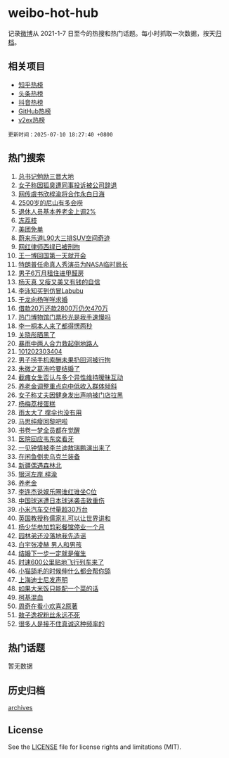 # weibo-hot-hub

记录[微博](https://www.weibo.com)从 2021-1-7 日至今的热搜和热门话题。每小时抓取一次数据，按天[归档](archives)。

## 相关项目

- [知乎热榜](https://github.com/snaildev/zhihu-hot-hub)
- [头条热榜](https://github.com/snaildev/toutiao-hot-hub)
- [抖音热榜](https://github.com/snaildev/douyin-hot-hub)
- [GitHub热榜](https://github.com/snaildev/github-hot-hub)
- [v2ex热榜](https://github.com/snaildev/v2ex-hot-hub)


`更新时间：2025-07-10 18:27:40 +0800`

## 热门搜索

1. [总书记勉励三晋大地](https://m.weibo.cn/search?containerid=100103type%3D1%26t%3D10%26q%3D%23%E6%80%BB%E4%B9%A6%E8%AE%B0%E5%8B%89%E5%8A%B1%E4%B8%89%E6%99%8B%E5%A4%A7%E5%9C%B0%23&stream_entry_id=51&isnewpage=1&extparam=seat%3D1%26pos%3D0%26dgr%3D0%26filter_type%3Drealtimehot%26stream_entry_id%3D51%26c_type%3D51%26cate%3D10103%26q%3D%2523%25E6%2580%25BB%25E4%25B9%25A6%25E8%25AE%25B0%25E5%258B%2589%25E5%258A%25B1%25E4%25B8%2589%25E6%2599%258B%25E5%25A4%25A7%25E5%259C%25B0%2523%26display_time%3D1752143258%26pre_seqid%3D17521432588620057097)
1. [女子称因狐臭遭同事投诉被公司辞退](https://m.weibo.cn/search?containerid=100103type%3D1%26t%3D10%26q%3D%23%E5%A5%B3%E5%AD%90%E7%A7%B0%E5%9B%A0%E7%8B%90%E8%87%AD%E9%81%AD%E5%90%8C%E4%BA%8B%E6%8A%95%E8%AF%89%E8%A2%AB%E5%85%AC%E5%8F%B8%E8%BE%9E%E9%80%80%23&stream_entry_id=31&isnewpage=1&extparam=seat%3D1%26pos%3D0%26dgr%3D0%26filter_type%3Drealtimehot%26c_type%3D31%26flag%3D2%26cate%3D5001%26lcate%3D5001%26stream_entry_id%3D31%26realpos%3D1%26band_rank%3D1%26q%3D%2523%25E5%25A5%25B3%25E5%25AD%2590%25E7%25A7%25B0%25E5%259B%25A0%25E7%258B%2590%25E8%2587%25AD%25E9%2581%25AD%25E5%2590%258C%25E4%25BA%258B%25E6%258A%2595%25E8%25AF%2589%25E8%25A2%25AB%25E5%2585%25AC%25E5%258F%25B8%25E8%25BE%259E%25E9%2580%2580%2523%26display_time%3D1752143258%26pre_seqid%3D17521432588620057097)
1. [网传虞书欣梓渝将合作永白日海](https://m.weibo.cn/search?containerid=100103type%3D1%26t%3D10%26q%3D%23%E7%BD%91%E4%BC%A0%E8%99%9E%E4%B9%A6%E6%AC%A3%E6%A2%93%E6%B8%9D%E5%B0%86%E5%90%88%E4%BD%9C%E6%B0%B8%E7%99%BD%E6%97%A5%E6%B5%B7%23&stream_entry_id=31&isnewpage=1&extparam=seat%3D1%26pos%3D1%26dgr%3D0%26filter_type%3Drealtimehot%26c_type%3D31%26flag%3D1%26cate%3D5001%26lcate%3D5001%26stream_entry_id%3D31%26realpos%3D2%26band_rank%3D2%26q%3D%2523%25E7%25BD%2591%25E4%25BC%25A0%25E8%2599%259E%25E4%25B9%25A6%25E6%25AC%25A3%25E6%25A2%2593%25E6%25B8%259D%25E5%25B0%2586%25E5%2590%2588%25E4%25BD%259C%25E6%25B0%25B8%25E7%2599%25BD%25E6%2597%25A5%25E6%25B5%25B7%2523%26display_time%3D1752143258%26pre_seqid%3D17521432588620057097)
1. [2500岁的尼山有多会唠](https://m.weibo.cn/search?containerid=100103type%3D1%26t%3D10%26q%3D%232500%E5%B2%81%E7%9A%84%E5%B0%BC%E5%B1%B1%E6%9C%89%E5%A4%9A%E4%BC%9A%E5%94%A0%23&stream_entry_id=31&isnewpage=1&extparam=seat%3D1%26pos%3D2%26dgr%3D0%26filter_type%3Drealtimehot%26c_type%3D31%26flag%3D1%26cate%3D5001%26lcate%3D5001%26stream_entry_id%3D31%26realpos%3D3%26band_rank%3D3%26q%3D%25232500%25E5%25B2%2581%25E7%259A%2584%25E5%25B0%25BC%25E5%25B1%25B1%25E6%259C%2589%25E5%25A4%259A%25E4%25BC%259A%25E5%2594%25A0%2523%26display_time%3D1752143258%26pre_seqid%3D17521432588620057097)
1. [退休人员基本养老金上调2%](https://m.weibo.cn/search?containerid=100103type%3D1%26t%3D10%26q%3D%23%E9%80%80%E4%BC%91%E4%BA%BA%E5%91%98%E5%9F%BA%E6%9C%AC%E5%85%BB%E8%80%81%E9%87%91%E4%B8%8A%E8%B0%832%25%23&stream_entry_id=31&isnewpage=1&extparam=seat%3D1%26pos%3D3%26dgr%3D0%26filter_type%3Drealtimehot%26c_type%3D31%26flag%3D0%26cate%3D5001%26lcate%3D5001%26stream_entry_id%3D31%26realpos%3D4%26band_rank%3D4%26q%3D%2523%25E9%2580%2580%25E4%25BC%2591%25E4%25BA%25BA%25E5%2591%2598%25E5%259F%25BA%25E6%259C%25AC%25E5%2585%25BB%25E8%2580%2581%25E9%2587%2591%25E4%25B8%258A%25E8%25B0%25832%2525%2523%26display_time%3D1752143258%26pre_seqid%3D17521432588620057097)
1. [冻荔枝](https://m.weibo.cn/search?containerid=100103type%3D1%26t%3D10%26q%3D%E5%86%BB%E8%8D%94%E6%9E%9D&stream_entry_id=31&isnewpage=1&extparam=seat%3D1%26pos%3D4%26dgr%3D0%26filter_type%3Drealtimehot%26c_type%3D31%26flag%3D2%26cate%3D5001%26lcate%3D5001%26stream_entry_id%3D31%26realpos%3D5%26band_rank%3D5%26q%3D%25E5%2586%25BB%25E8%258D%2594%25E6%259E%259D%26display_time%3D1752143258%26pre_seqid%3D17521432588620057097)
1. [美团免单](https://m.weibo.cn/search?containerid=100103type%3D1%26t%3D10%26q%3D%E7%BE%8E%E5%9B%A2%E5%85%8D%E5%8D%95&stream_entry_id=31&isnewpage=1&extparam=seat%3D1%26pos%3D5%26dgr%3D0%26filter_type%3Drealtimehot%26c_type%3D31%26flag%3D2%26cate%3D5001%26lcate%3D5001%26stream_entry_id%3D31%26realpos%3D6%26band_rank%3D6%26q%3D%25E7%25BE%258E%25E5%259B%25A2%25E5%2585%258D%25E5%258D%2595%26display_time%3D1752143258%26pre_seqid%3D17521432588620057097)
1. [蔚来乐道L90大三排SUV空间奇迹](https://m.weibo.cn/search?containerid=100103type%3D1%26t%3D296%26q%3D%23%E6%B2%B7%E9%92%B8%E5%8B%92%E8%8F%BF%23&hide_search_bar=1&replace_title=+)
1. [网红律师西绿已被刑拘](https://m.weibo.cn/search?containerid=100103type%3D1%26t%3D10%26q%3D%23%E7%BD%91%E7%BA%A2%E5%BE%8B%E5%B8%88%E8%A5%BF%E7%BB%BF%E5%B7%B2%E8%A2%AB%E5%88%91%E6%8B%98%23&stream_entry_id=31&isnewpage=1&extparam=seat%3D1%26pos%3D7%26dgr%3D0%26filter_type%3Drealtimehot%26c_type%3D31%26flag%3D1%26cate%3D5001%26lcate%3D5001%26stream_entry_id%3D31%26realpos%3D7%26band_rank%3D7%26q%3D%2523%25E7%25BD%2591%25E7%25BA%25A2%25E5%25BE%258B%25E5%25B8%2588%25E8%25A5%25BF%25E7%25BB%25BF%25E5%25B7%25B2%25E8%25A2%25AB%25E5%2588%2591%25E6%258B%2598%2523%26display_time%3D1752143258%26pre_seqid%3D17521432588620057097)
1. [王一博回国第一天就开会](https://m.weibo.cn/search?containerid=100103type%3D1%26t%3D10%26q%3D%23%E7%8E%8B%E4%B8%80%E5%8D%9A%E5%9B%9E%E5%9B%BD%E7%AC%AC%E4%B8%80%E5%A4%A9%E5%B0%B1%E5%BC%80%E4%BC%9A%23&stream_entry_id=31&isnewpage=1&extparam=seat%3D1%26pos%3D8%26dgr%3D0%26filter_type%3Drealtimehot%26c_type%3D31%26flag%3D1%26cate%3D5001%26lcate%3D5001%26stream_entry_id%3D31%26realpos%3D8%26band_rank%3D8%26q%3D%2523%25E7%258E%258B%25E4%25B8%2580%25E5%258D%259A%25E5%259B%259E%25E5%259B%25BD%25E7%25AC%25AC%25E4%25B8%2580%25E5%25A4%25A9%25E5%25B0%25B1%25E5%25BC%2580%25E4%25BC%259A%2523%26display_time%3D1752143258%26pre_seqid%3D17521432588620057097)
1. [特朗普任命真人秀演员为NASA临时局长](https://m.weibo.cn/search?containerid=100103type%3D1%26t%3D10%26q%3D%23%E7%89%B9%E6%9C%97%E6%99%AE%E4%BB%BB%E5%91%BD%E7%9C%9F%E4%BA%BA%E7%A7%80%E6%BC%94%E5%91%98%E4%B8%BANASA%E4%B8%B4%E6%97%B6%E5%B1%80%E9%95%BF%23&stream_entry_id=31&isnewpage=1&extparam=seat%3D1%26pos%3D9%26dgr%3D0%26filter_type%3Drealtimehot%26c_type%3D31%26flag%3D1%26cate%3D5001%26lcate%3D5001%26stream_entry_id%3D31%26realpos%3D9%26band_rank%3D9%26q%3D%2523%25E7%2589%25B9%25E6%259C%2597%25E6%2599%25AE%25E4%25BB%25BB%25E5%2591%25BD%25E7%259C%259F%25E4%25BA%25BA%25E7%25A7%2580%25E6%25BC%2594%25E5%2591%2598%25E4%25B8%25BANASA%25E4%25B8%25B4%25E6%2597%25B6%25E5%25B1%2580%25E9%2595%25BF%2523%26display_time%3D1752143258%26pre_seqid%3D17521432588620057097)
1. [男子6万月租住进甲醛房](https://m.weibo.cn/search?containerid=100103type%3D1%26t%3D10%26q%3D%23%E7%94%B7%E5%AD%906%E4%B8%87%E6%9C%88%E7%A7%9F%E4%BD%8F%E8%BF%9B%E7%94%B2%E9%86%9B%E6%88%BF%23&stream_entry_id=31&isnewpage=1&extparam=seat%3D1%26pos%3D10%26dgr%3D0%26filter_type%3Drealtimehot%26c_type%3D31%26flag%3D1%26cate%3D5001%26lcate%3D5001%26stream_entry_id%3D31%26realpos%3D10%26band_rank%3D10%26q%3D%2523%25E7%2594%25B7%25E5%25AD%25906%25E4%25B8%2587%25E6%259C%2588%25E7%25A7%259F%25E4%25BD%258F%25E8%25BF%259B%25E7%2594%25B2%25E9%2586%259B%25E6%2588%25BF%2523%26display_time%3D1752143258%26pre_seqid%3D17521432588620057097)
1. [杨天真 又瘦又美又有钱的自信](https://m.weibo.cn/search?containerid=100103type%3D1%26t%3D10%26q%3D%E6%9D%A8%E5%A4%A9%E7%9C%9F+%E5%8F%88%E7%98%A6%E5%8F%88%E7%BE%8E%E5%8F%88%E6%9C%89%E9%92%B1%E7%9A%84%E8%87%AA%E4%BF%A1&stream_entry_id=31&isnewpage=1&extparam=seat%3D1%26pos%3D11%26dgr%3D0%26filter_type%3Drealtimehot%26c_type%3D31%26flag%3D0%26cate%3D5001%26lcate%3D5001%26stream_entry_id%3D31%26realpos%3D11%26band_rank%3D11%26q%3D%25E6%259D%25A8%25E5%25A4%25A9%25E7%259C%259F%2520%25E5%258F%2588%25E7%2598%25A6%25E5%258F%2588%25E7%25BE%258E%25E5%258F%2588%25E6%259C%2589%25E9%2592%25B1%25E7%259A%2584%25E8%2587%25AA%25E4%25BF%25A1%26display_time%3D1752143258%26pre_seqid%3D17521432588620057097)
1. [李泳知买到仿冒Labubu](https://m.weibo.cn/search?containerid=100103type%3D1%26t%3D10%26q%3D%23%E6%9D%8E%E6%B3%B3%E7%9F%A5%E4%B9%B0%E5%88%B0%E4%BB%BF%E5%86%92Labubu%23&stream_entry_id=31&isnewpage=1&extparam=seat%3D1%26pos%3D12%26dgr%3D0%26filter_type%3Drealtimehot%26c_type%3D31%26flag%3D0%26cate%3D5001%26lcate%3D5001%26stream_entry_id%3D31%26realpos%3D12%26band_rank%3D12%26q%3D%2523%25E6%259D%258E%25E6%25B3%25B3%25E7%259F%25A5%25E4%25B9%25B0%25E5%2588%25B0%25E4%25BB%25BF%25E5%2586%2592Labubu%2523%26display_time%3D1752143258%26pre_seqid%3D17521432588620057097)
1. [于龙向杨咩咩求婚](https://m.weibo.cn/search?containerid=100103type%3D1%26t%3D10%26q%3D%E4%BA%8E%E9%BE%99%E5%90%91%E6%9D%A8%E5%92%A9%E5%92%A9%E6%B1%82%E5%A9%9A&stream_entry_id=31&isnewpage=1&extparam=seat%3D1%26pos%3D13%26dgr%3D0%26filter_type%3Drealtimehot%26c_type%3D31%26flag%3D1%26cate%3D5001%26lcate%3D5001%26stream_entry_id%3D31%26realpos%3D13%26band_rank%3D13%26q%3D%25E4%25BA%258E%25E9%25BE%2599%25E5%2590%2591%25E6%259D%25A8%25E5%2592%25A9%25E5%2592%25A9%25E6%25B1%2582%25E5%25A9%259A%26display_time%3D1752143258%26pre_seqid%3D17521432588620057097)
1. [借款20万还款2800万仍欠470万](https://m.weibo.cn/search?containerid=100103type%3D1%26t%3D10%26q%3D%23%E5%80%9F%E6%AC%BE20%E4%B8%87%E8%BF%98%E6%AC%BE2800%E4%B8%87%E4%BB%8D%E6%AC%A0470%E4%B8%87%23&stream_entry_id=31&isnewpage=1&extparam=seat%3D1%26pos%3D14%26dgr%3D0%26filter_type%3Drealtimehot%26c_type%3D31%26flag%3D0%26cate%3D5001%26lcate%3D5001%26stream_entry_id%3D31%26realpos%3D14%26band_rank%3D14%26q%3D%2523%25E5%2580%259F%25E6%25AC%25BE20%25E4%25B8%2587%25E8%25BF%2598%25E6%25AC%25BE2800%25E4%25B8%2587%25E4%25BB%258D%25E6%25AC%25A0470%25E4%25B8%2587%2523%26display_time%3D1752143258%26pre_seqid%3D17521432588620057097)
1. [热门博物馆门票秒光是我手速慢吗](https://m.weibo.cn/search?containerid=100103type%3D1%26t%3D10%26q%3D%23%E7%83%AD%E9%97%A8%E5%8D%9A%E7%89%A9%E9%A6%86%E9%97%A8%E7%A5%A8%E7%A7%92%E5%85%89%E6%98%AF%E6%88%91%E6%89%8B%E9%80%9F%E6%85%A2%E5%90%97%23&stream_entry_id=31&isnewpage=1&extparam=seat%3D1%26pos%3D15%26dgr%3D0%26filter_type%3Drealtimehot%26c_type%3D31%26flag%3D1%26cate%3D5001%26lcate%3D5001%26stream_entry_id%3D31%26realpos%3D15%26band_rank%3D15%26q%3D%2523%25E7%2583%25AD%25E9%2597%25A8%25E5%258D%259A%25E7%2589%25A9%25E9%25A6%2586%25E9%2597%25A8%25E7%25A5%25A8%25E7%25A7%2592%25E5%2585%2589%25E6%2598%25AF%25E6%2588%2591%25E6%2589%258B%25E9%2580%259F%25E6%2585%25A2%25E5%2590%2597%2523%26display_time%3D1752143258%26pre_seqid%3D17521432588620057097)
1. [李一桐本人来了都得愣两秒](https://m.weibo.cn/search?containerid=100103type%3D1%26t%3D10%26q%3D%E6%9D%8E%E4%B8%80%E6%A1%90%E6%9C%AC%E4%BA%BA%E6%9D%A5%E4%BA%86%E9%83%BD%E5%BE%97%E6%84%A3%E4%B8%A4%E7%A7%92&stream_entry_id=31&isnewpage=1&extparam=seat%3D1%26pos%3D16%26dgr%3D0%26filter_type%3Drealtimehot%26c_type%3D31%26flag%3D1%26cate%3D5001%26lcate%3D5001%26stream_entry_id%3D31%26realpos%3D16%26band_rank%3D16%26q%3D%25E6%259D%258E%25E4%25B8%2580%25E6%25A1%2590%25E6%259C%25AC%25E4%25BA%25BA%25E6%259D%25A5%25E4%25BA%2586%25E9%2583%25BD%25E5%25BE%2597%25E6%2584%25A3%25E4%25B8%25A4%25E7%25A7%2592%26display_time%3D1752143258%26pre_seqid%3D17521432588620057097)
1. [关晓彤晒黑了](https://m.weibo.cn/search?containerid=100103type%3D1%26t%3D10%26q%3D%E5%85%B3%E6%99%93%E5%BD%A4%E6%99%92%E9%BB%91%E4%BA%86&stream_entry_id=31&isnewpage=1&extparam=seat%3D1%26pos%3D17%26dgr%3D0%26filter_type%3Drealtimehot%26c_type%3D31%26flag%3D1%26cate%3D5001%26lcate%3D5001%26stream_entry_id%3D31%26realpos%3D17%26band_rank%3D17%26q%3D%25E5%2585%25B3%25E6%2599%2593%25E5%25BD%25A4%25E6%2599%2592%25E9%25BB%2591%25E4%25BA%2586%26display_time%3D1752143258%26pre_seqid%3D17521432588620057097)
1. [暴雨中两人合力救起倒地路人](https://m.weibo.cn/search?containerid=100103type%3D1%26t%3D10%26q%3D%23%E6%9A%B4%E9%9B%A8%E4%B8%AD%E4%B8%A4%E4%BA%BA%E5%90%88%E5%8A%9B%E6%95%91%E8%B5%B7%E5%80%92%E5%9C%B0%E8%B7%AF%E4%BA%BA%23&stream_entry_id=31&isnewpage=1&extparam=seat%3D1%26pos%3D18%26dgr%3D0%26filter_type%3Drealtimehot%26c_type%3D31%26flag%3D1%26cate%3D5001%26lcate%3D5001%26stream_entry_id%3D31%26realpos%3D18%26band_rank%3D18%26q%3D%2523%25E6%259A%25B4%25E9%259B%25A8%25E4%25B8%25AD%25E4%25B8%25A4%25E4%25BA%25BA%25E5%2590%2588%25E5%258A%259B%25E6%2595%2591%25E8%25B5%25B7%25E5%2580%2592%25E5%259C%25B0%25E8%25B7%25AF%25E4%25BA%25BA%2523%26display_time%3D1752143258%26pre_seqid%3D17521432588620057097)
1. [101202303404](https://m.weibo.cn/search?containerid=100103type%3D1%26t%3D10%26q%3D101202303404&stream_entry_id=31&isnewpage=1&extparam=seat%3D1%26pos%3D19%26dgr%3D0%26filter_type%3Drealtimehot%26c_type%3D31%26flag%3D1%26cate%3D5001%26lcate%3D5001%26stream_entry_id%3D31%26realpos%3D19%26band_rank%3D19%26q%3D101202303404%26display_time%3D1752143258%26pre_seqid%3D17521432588620057097)
1. [男子捞手机索酬未果扔回河被行拘](https://m.weibo.cn/search?containerid=100103type%3D1%26t%3D10%26q%3D%23%E7%94%B7%E5%AD%90%E6%8D%9E%E6%89%8B%E6%9C%BA%E7%B4%A2%E9%85%AC%E6%9C%AA%E6%9E%9C%E6%89%94%E5%9B%9E%E6%B2%B3%E8%A2%AB%E8%A1%8C%E6%8B%98%23&stream_entry_id=31&isnewpage=1&extparam=seat%3D1%26pos%3D20%26dgr%3D0%26filter_type%3Drealtimehot%26c_type%3D31%26flag%3D1%26cate%3D5001%26lcate%3D5001%26stream_entry_id%3D31%26realpos%3D20%26band_rank%3D20%26q%3D%2523%25E7%2594%25B7%25E5%25AD%2590%25E6%258D%259E%25E6%2589%258B%25E6%259C%25BA%25E7%25B4%25A2%25E9%2585%25AC%25E6%259C%25AA%25E6%259E%259C%25E6%2589%2594%25E5%259B%259E%25E6%25B2%25B3%25E8%25A2%25AB%25E8%25A1%258C%25E6%258B%2598%2523%26display_time%3D1752143258%26pre_seqid%3D17521432588620057097)
1. [朱微之葛洧吟要结婚了](https://m.weibo.cn/search?containerid=100103type%3D1%26t%3D10%26q%3D%23%E6%9C%B1%E5%BE%AE%E4%B9%8B%E8%91%9B%E6%B4%A7%E5%90%9F%E8%A6%81%E7%BB%93%E5%A9%9A%E4%BA%86%23&stream_entry_id=31&isnewpage=1&extparam=seat%3D1%26pos%3D21%26dgr%3D0%26filter_type%3Drealtimehot%26c_type%3D31%26flag%3D1%26cate%3D5001%26lcate%3D5001%26stream_entry_id%3D31%26realpos%3D21%26band_rank%3D21%26q%3D%2523%25E6%259C%25B1%25E5%25BE%25AE%25E4%25B9%258B%25E8%2591%259B%25E6%25B4%25A7%25E5%2590%259F%25E8%25A6%2581%25E7%25BB%2593%25E5%25A9%259A%25E4%25BA%2586%2523%26display_time%3D1752143258%26pre_seqid%3D17521432588620057097)
1. [截瘫女生否认与多个异性维持暧昧互动](https://m.weibo.cn/search?containerid=100103type%3D1%26t%3D10%26q%3D%23%E6%88%AA%E7%98%AB%E5%A5%B3%E7%94%9F%E5%90%A6%E8%AE%A4%E4%B8%8E%E5%A4%9A%E4%B8%AA%E5%BC%82%E6%80%A7%E7%BB%B4%E6%8C%81%E6%9A%A7%E6%98%A7%E4%BA%92%E5%8A%A8%23&stream_entry_id=31&isnewpage=1&extparam=seat%3D1%26pos%3D22%26dgr%3D0%26filter_type%3Drealtimehot%26c_type%3D31%26flag%3D0%26cate%3D5001%26lcate%3D5001%26stream_entry_id%3D31%26realpos%3D22%26band_rank%3D22%26q%3D%2523%25E6%2588%25AA%25E7%2598%25AB%25E5%25A5%25B3%25E7%2594%259F%25E5%2590%25A6%25E8%25AE%25A4%25E4%25B8%258E%25E5%25A4%259A%25E4%25B8%25AA%25E5%25BC%2582%25E6%2580%25A7%25E7%25BB%25B4%25E6%258C%2581%25E6%259A%25A7%25E6%2598%25A7%25E4%25BA%2592%25E5%258A%25A8%2523%26display_time%3D1752143258%26pre_seqid%3D17521432588620057097)
1. [养老金调整重点向中低收入群体倾斜](https://m.weibo.cn/search?containerid=100103type%3D1%26t%3D10%26q%3D%23%E5%85%BB%E8%80%81%E9%87%91%E8%B0%83%E6%95%B4%E9%87%8D%E7%82%B9%E5%90%91%E4%B8%AD%E4%BD%8E%E6%94%B6%E5%85%A5%E7%BE%A4%E4%BD%93%E5%80%BE%E6%96%9C%23&stream_entry_id=31&isnewpage=1&extparam=seat%3D1%26pos%3D23%26dgr%3D0%26filter_type%3Drealtimehot%26c_type%3D31%26flag%3D0%26cate%3D5001%26lcate%3D5001%26stream_entry_id%3D31%26realpos%3D23%26band_rank%3D23%26q%3D%2523%25E5%2585%25BB%25E8%2580%2581%25E9%2587%2591%25E8%25B0%2583%25E6%2595%25B4%25E9%2587%258D%25E7%2582%25B9%25E5%2590%2591%25E4%25B8%25AD%25E4%25BD%258E%25E6%2594%25B6%25E5%2585%25A5%25E7%25BE%25A4%25E4%25BD%2593%25E5%2580%25BE%25E6%2596%259C%2523%26display_time%3D1752143258%26pre_seqid%3D17521432588620057097)
1. [女子称丈夫因健身发出声响被门店拉黑](https://m.weibo.cn/search?containerid=100103type%3D1%26t%3D10%26q%3D%23%E5%A5%B3%E5%AD%90%E7%A7%B0%E4%B8%88%E5%A4%AB%E5%9B%A0%E5%81%A5%E8%BA%AB%E5%8F%91%E5%87%BA%E5%A3%B0%E5%93%8D%E8%A2%AB%E9%97%A8%E5%BA%97%E6%8B%89%E9%BB%91%23&stream_entry_id=31&isnewpage=1&extparam=seat%3D1%26pos%3D24%26dgr%3D0%26filter_type%3Drealtimehot%26c_type%3D31%26flag%3D0%26cate%3D5001%26lcate%3D5001%26stream_entry_id%3D31%26realpos%3D24%26band_rank%3D24%26q%3D%2523%25E5%25A5%25B3%25E5%25AD%2590%25E7%25A7%25B0%25E4%25B8%2588%25E5%25A4%25AB%25E5%259B%25A0%25E5%2581%25A5%25E8%25BA%25AB%25E5%258F%2591%25E5%2587%25BA%25E5%25A3%25B0%25E5%2593%258D%25E8%25A2%25AB%25E9%2597%25A8%25E5%25BA%2597%25E6%258B%2589%25E9%25BB%2591%2523%26display_time%3D1752143258%26pre_seqid%3D17521432588620057097)
1. [杨梅荔枝蛋糕](https://m.weibo.cn/search?containerid=100103type%3D1%26t%3D10%26q%3D%E6%9D%A8%E6%A2%85%E8%8D%94%E6%9E%9D%E8%9B%8B%E7%B3%95&stream_entry_id=31&isnewpage=1&extparam=seat%3D1%26pos%3D25%26dgr%3D0%26filter_type%3Drealtimehot%26c_type%3D31%26flag%3D0%26cate%3D5001%26lcate%3D5001%26stream_entry_id%3D31%26realpos%3D25%26band_rank%3D25%26q%3D%25E6%259D%25A8%25E6%25A2%2585%25E8%258D%2594%25E6%259E%259D%25E8%259B%258B%25E7%25B3%2595%26display_time%3D1752143258%26pre_seqid%3D17521432588620057097)
1. [雨太大了 撑伞也没有用](https://m.weibo.cn/search?containerid=100103type%3D1%26t%3D10%26q%3D%E9%9B%A8%E5%A4%AA%E5%A4%A7%E4%BA%86+%E6%92%91%E4%BC%9E%E4%B9%9F%E6%B2%A1%E6%9C%89%E7%94%A8&stream_entry_id=31&isnewpage=1&extparam=seat%3D1%26pos%3D26%26dgr%3D0%26filter_type%3Drealtimehot%26c_type%3D31%26flag%3D0%26cate%3D5001%26lcate%3D5001%26stream_entry_id%3D31%26realpos%3D26%26band_rank%3D26%26q%3D%25E9%259B%25A8%25E5%25A4%25AA%25E5%25A4%25A7%25E4%25BA%2586%2520%25E6%2592%2591%25E4%25BC%259E%25E4%25B9%259F%25E6%25B2%25A1%25E6%259C%2589%25E7%2594%25A8%26display_time%3D1752143258%26pre_seqid%3D17521432588620057097)
1. [马思纯瘦回黎吧啦](https://m.weibo.cn/search?containerid=100103type%3D1%26t%3D10%26q%3D%E9%A9%AC%E6%80%9D%E7%BA%AF%E7%98%A6%E5%9B%9E%E9%BB%8E%E5%90%A7%E5%95%A6&stream_entry_id=31&isnewpage=1&extparam=seat%3D1%26pos%3D27%26dgr%3D0%26filter_type%3Drealtimehot%26c_type%3D31%26flag%3D0%26cate%3D5001%26lcate%3D5001%26stream_entry_id%3D31%26realpos%3D27%26band_rank%3D27%26q%3D%25E9%25A9%25AC%25E6%2580%259D%25E7%25BA%25AF%25E7%2598%25A6%25E5%259B%259E%25E9%25BB%258E%25E5%2590%25A7%25E5%2595%25A6%26display_time%3D1752143258%26pre_seqid%3D17521432588620057097)
1. [书卷一梦全员都在觉醒](https://m.weibo.cn/search?containerid=100103type%3D1%26t%3D10%26q%3D%E4%B9%A6%E5%8D%B7%E4%B8%80%E6%A2%A6%E5%85%A8%E5%91%98%E9%83%BD%E5%9C%A8%E8%A7%89%E9%86%92&stream_entry_id=31&isnewpage=1&extparam=seat%3D1%26pos%3D28%26dgr%3D0%26filter_type%3Drealtimehot%26c_type%3D31%26flag%3D1%26cate%3D5001%26lcate%3D5001%26stream_entry_id%3D31%26realpos%3D28%26band_rank%3D28%26q%3D%25E4%25B9%25A6%25E5%258D%25B7%25E4%25B8%2580%25E6%25A2%25A6%25E5%2585%25A8%25E5%2591%2598%25E9%2583%25BD%25E5%259C%25A8%25E8%25A7%2589%25E9%2586%2592%26display_time%3D1752143258%26pre_seqid%3D17521432588620057097)
1. [医院回应韦东奕看牙](https://m.weibo.cn/search?containerid=100103type%3D1%26t%3D10%26q%3D%23%E5%8C%BB%E9%99%A2%E5%9B%9E%E5%BA%94%E9%9F%A6%E4%B8%9C%E5%A5%95%E7%9C%8B%E7%89%99%23&stream_entry_id=31&isnewpage=1&extparam=seat%3D1%26pos%3D29%26dgr%3D0%26filter_type%3Drealtimehot%26c_type%3D31%26flag%3D0%26cate%3D5001%26lcate%3D5001%26stream_entry_id%3D31%26realpos%3D29%26band_rank%3D29%26q%3D%2523%25E5%258C%25BB%25E9%2599%25A2%25E5%259B%259E%25E5%25BA%2594%25E9%259F%25A6%25E4%25B8%259C%25E5%25A5%2595%25E7%259C%258B%25E7%2589%2599%2523%26display_time%3D1752143258%26pre_seqid%3D17521432588620057097)
1. [一见钟情被李兰迪敖瑞鹏演出来了](https://m.weibo.cn/search?containerid=100103type%3D1%26t%3D10%26q%3D%E4%B8%80%E8%A7%81%E9%92%9F%E6%83%85%E8%A2%AB%E6%9D%8E%E5%85%B0%E8%BF%AA%E6%95%96%E7%91%9E%E9%B9%8F%E6%BC%94%E5%87%BA%E6%9D%A5%E4%BA%86&stream_entry_id=31&isnewpage=1&extparam=seat%3D1%26pos%3D30%26dgr%3D0%26filter_type%3Drealtimehot%26c_type%3D31%26flag%3D1%26cate%3D5001%26lcate%3D5001%26stream_entry_id%3D31%26realpos%3D30%26band_rank%3D30%26q%3D%25E4%25B8%2580%25E8%25A7%2581%25E9%2592%259F%25E6%2583%2585%25E8%25A2%25AB%25E6%259D%258E%25E5%2585%25B0%25E8%25BF%25AA%25E6%2595%2596%25E7%2591%259E%25E9%25B9%258F%25E6%25BC%2594%25E5%2587%25BA%25E6%259D%25A5%25E4%25BA%2586%26display_time%3D1752143258%26pre_seqid%3D17521432588620057097)
1. [在闲鱼倒卖乌克兰装备](https://m.weibo.cn/search?containerid=100103type%3D1%26t%3D10%26q%3D%E5%9C%A8%E9%97%B2%E9%B1%BC%E5%80%92%E5%8D%96%E4%B9%8C%E5%85%8B%E5%85%B0%E8%A3%85%E5%A4%87&stream_entry_id=31&isnewpage=1&extparam=seat%3D1%26pos%3D31%26dgr%3D0%26filter_type%3Drealtimehot%26c_type%3D31%26flag%3D1%26cate%3D5001%26lcate%3D5001%26stream_entry_id%3D31%26realpos%3D31%26band_rank%3D31%26q%3D%25E5%259C%25A8%25E9%2597%25B2%25E9%25B1%25BC%25E5%2580%2592%25E5%258D%2596%25E4%25B9%258C%25E5%2585%258B%25E5%2585%25B0%25E8%25A3%2585%25E5%25A4%2587%26display_time%3D1752143258%26pre_seqid%3D17521432588620057097)
1. [新疆偶遇森林北](https://m.weibo.cn/search?containerid=100103type%3D1%26t%3D10%26q%3D%E6%96%B0%E7%96%86%E5%81%B6%E9%81%87%E6%A3%AE%E6%9E%97%E5%8C%97&stream_entry_id=31&isnewpage=1&extparam=seat%3D1%26pos%3D32%26dgr%3D0%26filter_type%3Drealtimehot%26c_type%3D31%26flag%3D1%26cate%3D5001%26lcate%3D5001%26stream_entry_id%3D31%26realpos%3D32%26band_rank%3D32%26q%3D%25E6%2596%25B0%25E7%2596%2586%25E5%2581%25B6%25E9%2581%2587%25E6%25A3%25AE%25E6%259E%2597%25E5%258C%2597%26display_time%3D1752143258%26pre_seqid%3D17521432588620057097)
1. [银河左岸 梓渝](https://m.weibo.cn/search?containerid=100103type%3D1%26t%3D10%26q%3D%E9%93%B6%E6%B2%B3%E5%B7%A6%E5%B2%B8+%E6%A2%93%E6%B8%9D&stream_entry_id=31&isnewpage=1&extparam=seat%3D1%26pos%3D33%26dgr%3D0%26filter_type%3Drealtimehot%26c_type%3D31%26flag%3D0%26cate%3D5001%26lcate%3D5001%26stream_entry_id%3D31%26realpos%3D33%26band_rank%3D33%26q%3D%25E9%2593%25B6%25E6%25B2%25B3%25E5%25B7%25A6%25E5%25B2%25B8%2520%25E6%25A2%2593%25E6%25B8%259D%26display_time%3D1752143258%26pre_seqid%3D17521432588620057097)
1. [养老金](https://m.weibo.cn/search?containerid=100103type%3D1%26t%3D10%26q%3D%E5%85%BB%E8%80%81%E9%87%91&stream_entry_id=31&isnewpage=1&extparam=seat%3D1%26pos%3D34%26dgr%3D0%26filter_type%3Drealtimehot%26c_type%3D31%26flag%3D0%26cate%3D5001%26lcate%3D5001%26stream_entry_id%3D31%26realpos%3D34%26band_rank%3D34%26q%3D%25E5%2585%25BB%25E8%2580%2581%25E9%2587%2591%26display_time%3D1752143258%26pre_seqid%3D17521432588620057097)
1. [李连杰说娱乐圈谁红谁坐C位](https://m.weibo.cn/search?containerid=100103type%3D1%26t%3D10%26q%3D%23%E6%9D%8E%E8%BF%9E%E6%9D%B0%E8%AF%B4%E5%A8%B1%E4%B9%90%E5%9C%88%E8%B0%81%E7%BA%A2%E8%B0%81%E5%9D%90C%E4%BD%8D%23&stream_entry_id=31&isnewpage=1&extparam=seat%3D1%26pos%3D35%26dgr%3D0%26filter_type%3Drealtimehot%26c_type%3D31%26flag%3D1%26cate%3D5001%26lcate%3D5001%26stream_entry_id%3D31%26realpos%3D35%26band_rank%3D35%26q%3D%2523%25E6%259D%258E%25E8%25BF%259E%25E6%259D%25B0%25E8%25AF%25B4%25E5%25A8%25B1%25E4%25B9%2590%25E5%259C%2588%25E8%25B0%2581%25E7%25BA%25A2%25E8%25B0%2581%25E5%259D%2590C%25E4%25BD%258D%2523%26display_time%3D1752143258%26pre_seqid%3D17521432588620057097)
1. [中国球迷遭日本球迷袭击致重伤](https://m.weibo.cn/search?containerid=100103type%3D1%26t%3D10%26q%3D%23%E4%B8%AD%E5%9B%BD%E7%90%83%E8%BF%B7%E9%81%AD%E6%97%A5%E6%9C%AC%E7%90%83%E8%BF%B7%E8%A2%AD%E5%87%BB%E8%87%B4%E9%87%8D%E4%BC%A4%23&stream_entry_id=31&isnewpage=1&extparam=seat%3D1%26pos%3D36%26dgr%3D0%26filter_type%3Drealtimehot%26c_type%3D31%26flag%3D0%26cate%3D5001%26lcate%3D5001%26stream_entry_id%3D31%26realpos%3D36%26band_rank%3D36%26q%3D%2523%25E4%25B8%25AD%25E5%259B%25BD%25E7%2590%2583%25E8%25BF%25B7%25E9%2581%25AD%25E6%2597%25A5%25E6%259C%25AC%25E7%2590%2583%25E8%25BF%25B7%25E8%25A2%25AD%25E5%2587%25BB%25E8%2587%25B4%25E9%2587%258D%25E4%25BC%25A4%2523%26display_time%3D1752143258%26pre_seqid%3D17521432588620057097)
1. [小米汽车交付量超30万台](https://m.weibo.cn/search?containerid=100103type%3D1%26t%3D10%26q%3D%23%E5%B0%8F%E7%B1%B3%E6%B1%BD%E8%BD%A6%E4%BA%A4%E4%BB%98%E9%87%8F%E8%B6%8530%E4%B8%87%E5%8F%B0%23&stream_entry_id=31&isnewpage=1&extparam=seat%3D1%26pos%3D37%26dgr%3D0%26filter_type%3Drealtimehot%26c_type%3D31%26flag%3D1%26cate%3D5001%26lcate%3D5001%26stream_entry_id%3D31%26realpos%3D37%26band_rank%3D37%26q%3D%2523%25E5%25B0%258F%25E7%25B1%25B3%25E6%25B1%25BD%25E8%25BD%25A6%25E4%25BA%25A4%25E4%25BB%2598%25E9%2587%258F%25E8%25B6%258530%25E4%25B8%2587%25E5%258F%25B0%2523%26display_time%3D1752143258%26pre_seqid%3D17521432588620057097)
1. [英国教授称儒家礼可以让世界讲和](https://m.weibo.cn/search?containerid=100103type%3D1%26t%3D10%26q%3D%23%E8%8B%B1%E5%9B%BD%E6%95%99%E6%8E%88%E7%A7%B0%E5%84%92%E5%AE%B6%E7%A4%BC%E5%8F%AF%E4%BB%A5%E8%AE%A9%E4%B8%96%E7%95%8C%E8%AE%B2%E5%92%8C%23&stream_entry_id=31&isnewpage=1&extparam=seat%3D1%26pos%3D38%26dgr%3D0%26filter_type%3Drealtimehot%26c_type%3D31%26flag%3D0%26cate%3D5001%26lcate%3D5001%26stream_entry_id%3D31%26realpos%3D38%26band_rank%3D38%26q%3D%2523%25E8%258B%25B1%25E5%259B%25BD%25E6%2595%2599%25E6%258E%2588%25E7%25A7%25B0%25E5%2584%2592%25E5%25AE%25B6%25E7%25A4%25BC%25E5%258F%25AF%25E4%25BB%25A5%25E8%25AE%25A9%25E4%25B8%2596%25E7%2595%258C%25E8%25AE%25B2%25E5%2592%258C%2523%26display_time%3D1752143258%26pre_seqid%3D17521432588620057097)
1. [杨少华参加剪彩餐馆停业一个月](https://m.weibo.cn/search?containerid=100103type%3D1%26t%3D10%26q%3D%23%E6%9D%A8%E5%B0%91%E5%8D%8E%E5%8F%82%E5%8A%A0%E5%89%AA%E5%BD%A9%E9%A4%90%E9%A6%86%E5%81%9C%E4%B8%9A%E4%B8%80%E4%B8%AA%E6%9C%88%23&stream_entry_id=31&isnewpage=1&extparam=seat%3D1%26pos%3D39%26dgr%3D0%26filter_type%3Drealtimehot%26c_type%3D31%26flag%3D0%26cate%3D5001%26lcate%3D5001%26stream_entry_id%3D31%26realpos%3D39%26band_rank%3D39%26q%3D%2523%25E6%259D%25A8%25E5%25B0%2591%25E5%258D%258E%25E5%258F%2582%25E5%258A%25A0%25E5%2589%25AA%25E5%25BD%25A9%25E9%25A4%2590%25E9%25A6%2586%25E5%2581%259C%25E4%25B8%259A%25E4%25B8%2580%25E4%25B8%25AA%25E6%259C%2588%2523%26display_time%3D1752143258%26pre_seqid%3D17521432588620057097)
1. [园林弟还没落地我先造谣](https://m.weibo.cn/search?containerid=100103type%3D1%26t%3D10%26q%3D%E5%9B%AD%E6%9E%97%E5%BC%9F%E8%BF%98%E6%B2%A1%E8%90%BD%E5%9C%B0%E6%88%91%E5%85%88%E9%80%A0%E8%B0%A3&stream_entry_id=31&isnewpage=1&extparam=seat%3D1%26pos%3D40%26dgr%3D0%26filter_type%3Drealtimehot%26c_type%3D31%26flag%3D1%26cate%3D5001%26lcate%3D5001%26stream_entry_id%3D31%26realpos%3D40%26band_rank%3D40%26q%3D%25E5%259B%25AD%25E6%259E%2597%25E5%25BC%259F%25E8%25BF%2598%25E6%25B2%25A1%25E8%2590%25BD%25E5%259C%25B0%25E6%2588%2591%25E5%2585%2588%25E9%2580%25A0%25E8%25B0%25A3%26display_time%3D1752143258%26pre_seqid%3D17521432588620057097)
1. [白宇张凌赫 男人和男孩](https://m.weibo.cn/search?containerid=100103type%3D1%26t%3D10%26q%3D%E7%99%BD%E5%AE%87%E5%BC%A0%E5%87%8C%E8%B5%AB+%E7%94%B7%E4%BA%BA%E5%92%8C%E7%94%B7%E5%AD%A9&stream_entry_id=31&isnewpage=1&extparam=seat%3D1%26pos%3D41%26dgr%3D0%26filter_type%3Drealtimehot%26c_type%3D31%26flag%3D1%26cate%3D5001%26lcate%3D5001%26stream_entry_id%3D31%26realpos%3D41%26band_rank%3D41%26q%3D%25E7%2599%25BD%25E5%25AE%2587%25E5%25BC%25A0%25E5%2587%258C%25E8%25B5%25AB%2520%25E7%2594%25B7%25E4%25BA%25BA%25E5%2592%258C%25E7%2594%25B7%25E5%25AD%25A9%26display_time%3D1752143258%26pre_seqid%3D17521432588620057097)
1. [结婚下一步一定就是催生](https://m.weibo.cn/search?containerid=100103type%3D1%26t%3D10%26q%3D%23%E7%BB%93%E5%A9%9A%E4%B8%8B%E4%B8%80%E6%AD%A5%E4%B8%80%E5%AE%9A%E5%B0%B1%E6%98%AF%E5%82%AC%E7%94%9F%23&stream_entry_id=31&isnewpage=1&extparam=seat%3D1%26pos%3D42%26dgr%3D0%26filter_type%3Drealtimehot%26c_type%3D31%26flag%3D1%26cate%3D5001%26lcate%3D5001%26stream_entry_id%3D31%26realpos%3D42%26band_rank%3D42%26q%3D%2523%25E7%25BB%2593%25E5%25A9%259A%25E4%25B8%258B%25E4%25B8%2580%25E6%25AD%25A5%25E4%25B8%2580%25E5%25AE%259A%25E5%25B0%25B1%25E6%2598%25AF%25E5%2582%25AC%25E7%2594%259F%2523%26display_time%3D1752143258%26pre_seqid%3D17521432588620057097)
1. [时速600公里贴地飞行列车来了](https://m.weibo.cn/search?containerid=100103type%3D1%26t%3D10%26q%3D%23%E6%97%B6%E9%80%9F600%E5%85%AC%E9%87%8C%E8%B4%B4%E5%9C%B0%E9%A3%9E%E8%A1%8C%E5%88%97%E8%BD%A6%E6%9D%A5%E4%BA%86%23&stream_entry_id=31&isnewpage=1&extparam=seat%3D1%26pos%3D43%26dgr%3D0%26filter_type%3Drealtimehot%26c_type%3D31%26flag%3D1%26cate%3D5001%26lcate%3D5001%26stream_entry_id%3D31%26realpos%3D43%26band_rank%3D43%26q%3D%2523%25E6%2597%25B6%25E9%2580%259F600%25E5%2585%25AC%25E9%2587%258C%25E8%25B4%25B4%25E5%259C%25B0%25E9%25A3%259E%25E8%25A1%258C%25E5%2588%2597%25E8%25BD%25A6%25E6%259D%25A5%25E4%25BA%2586%2523%26display_time%3D1752143258%26pre_seqid%3D17521432588620057097)
1. [小猫舔毛的时候伸什么都会帮你舔](https://m.weibo.cn/search?containerid=100103type%3D1%26t%3D10%26q%3D%23%E5%B0%8F%E7%8C%AB%E8%88%94%E6%AF%9B%E7%9A%84%E6%97%B6%E5%80%99%E4%BC%B8%E4%BB%80%E4%B9%88%E9%83%BD%E4%BC%9A%E5%B8%AE%E4%BD%A0%E8%88%94%23&stream_entry_id=31&isnewpage=1&extparam=seat%3D1%26pos%3D44%26dgr%3D0%26filter_type%3Drealtimehot%26c_type%3D31%26flag%3D1%26cate%3D5001%26lcate%3D5001%26stream_entry_id%3D31%26realpos%3D44%26band_rank%3D44%26q%3D%2523%25E5%25B0%258F%25E7%258C%25AB%25E8%2588%2594%25E6%25AF%259B%25E7%259A%2584%25E6%2597%25B6%25E5%2580%2599%25E4%25BC%25B8%25E4%25BB%2580%25E4%25B9%2588%25E9%2583%25BD%25E4%25BC%259A%25E5%25B8%25AE%25E4%25BD%25A0%25E8%2588%2594%2523%26display_time%3D1752143258%26pre_seqid%3D17521432588620057097)
1. [上海迪士尼发声明](https://m.weibo.cn/search?containerid=100103type%3D1%26t%3D10%26q%3D%23%E4%B8%8A%E6%B5%B7%E8%BF%AA%E5%A3%AB%E5%B0%BC%E5%8F%91%E5%A3%B0%E6%98%8E%23&stream_entry_id=31&isnewpage=1&extparam=seat%3D1%26pos%3D45%26dgr%3D0%26filter_type%3Drealtimehot%26c_type%3D31%26flag%3D1%26cate%3D5001%26lcate%3D5001%26stream_entry_id%3D31%26realpos%3D45%26band_rank%3D45%26q%3D%2523%25E4%25B8%258A%25E6%25B5%25B7%25E8%25BF%25AA%25E5%25A3%25AB%25E5%25B0%25BC%25E5%258F%2591%25E5%25A3%25B0%25E6%2598%258E%2523%26display_time%3D1752143258%26pre_seqid%3D17521432588620057097)
1. [如果大米饭只能配一个菜的话](https://m.weibo.cn/search?containerid=100103type%3D1%26t%3D10%26q%3D%23%E5%A6%82%E6%9E%9C%E5%A4%A7%E7%B1%B3%E9%A5%AD%E5%8F%AA%E8%83%BD%E9%85%8D%E4%B8%80%E4%B8%AA%E8%8F%9C%E7%9A%84%E8%AF%9D%23&stream_entry_id=31&isnewpage=1&extparam=seat%3D1%26pos%3D46%26dgr%3D0%26filter_type%3Drealtimehot%26c_type%3D31%26flag%3D1%26cate%3D5001%26lcate%3D5001%26stream_entry_id%3D31%26realpos%3D46%26band_rank%3D46%26q%3D%2523%25E5%25A6%2582%25E6%259E%259C%25E5%25A4%25A7%25E7%25B1%25B3%25E9%25A5%25AD%25E5%258F%25AA%25E8%2583%25BD%25E9%2585%258D%25E4%25B8%2580%25E4%25B8%25AA%25E8%258F%259C%25E7%259A%2584%25E8%25AF%259D%2523%26display_time%3D1752143258%26pre_seqid%3D17521432588620057097)
1. [柯基混血](https://m.weibo.cn/search?containerid=100103type%3D1%26t%3D10%26q%3D%E6%9F%AF%E5%9F%BA%E6%B7%B7%E8%A1%80&stream_entry_id=31&isnewpage=1&extparam=seat%3D1%26pos%3D47%26dgr%3D0%26filter_type%3Drealtimehot%26c_type%3D31%26flag%3D1%26cate%3D5001%26lcate%3D5001%26stream_entry_id%3D31%26realpos%3D47%26band_rank%3D47%26q%3D%25E6%259F%25AF%25E5%259F%25BA%25E6%25B7%25B7%25E8%25A1%2580%26display_time%3D1752143258%26pre_seqid%3D17521432588620057097)
1. [周奇在看小欢喜2原著](https://m.weibo.cn/search?containerid=100103type%3D1%26t%3D10%26q%3D%E5%91%A8%E5%A5%87%E5%9C%A8%E7%9C%8B%E5%B0%8F%E6%AC%A2%E5%96%9C2%E5%8E%9F%E8%91%97&stream_entry_id=31&isnewpage=1&extparam=seat%3D1%26pos%3D48%26dgr%3D0%26filter_type%3Drealtimehot%26c_type%3D31%26flag%3D1%26cate%3D5001%26lcate%3D5001%26stream_entry_id%3D31%26realpos%3D48%26band_rank%3D48%26q%3D%25E5%2591%25A8%25E5%25A5%2587%25E5%259C%25A8%25E7%259C%258B%25E5%25B0%258F%25E6%25AC%25A2%25E5%2596%259C2%25E5%258E%259F%25E8%2591%2597%26display_time%3D1752143258%26pre_seqid%3D17521432588620057097)
1. [敖子逸祝粉丝永远不死](https://m.weibo.cn/search?containerid=100103type%3D1%26t%3D10%26q%3D%E6%95%96%E5%AD%90%E9%80%B8%E7%A5%9D%E7%B2%89%E4%B8%9D%E6%B0%B8%E8%BF%9C%E4%B8%8D%E6%AD%BB&stream_entry_id=31&isnewpage=1&extparam=seat%3D1%26pos%3D49%26dgr%3D0%26filter_type%3Drealtimehot%26c_type%3D31%26flag%3D1%26cate%3D5001%26lcate%3D5001%26stream_entry_id%3D31%26realpos%3D49%26band_rank%3D49%26q%3D%25E6%2595%2596%25E5%25AD%2590%25E9%2580%25B8%25E7%25A5%259D%25E7%25B2%2589%25E4%25B8%259D%25E6%25B0%25B8%25E8%25BF%259C%25E4%25B8%258D%25E6%25AD%25BB%26display_time%3D1752143258%26pre_seqid%3D17521432588620057097)
1. [很多人是接不住真诚这种频率的](https://m.weibo.cn/search?containerid=100103type%3D1%26t%3D10%26q%3D%E5%BE%88%E5%A4%9A%E4%BA%BA%E6%98%AF%E6%8E%A5%E4%B8%8D%E4%BD%8F%E7%9C%9F%E8%AF%9A%E8%BF%99%E7%A7%8D%E9%A2%91%E7%8E%87%E7%9A%84&stream_entry_id=31&isnewpage=1&extparam=seat%3D1%26pos%3D50%26dgr%3D0%26filter_type%3Drealtimehot%26c_type%3D31%26flag%3D1%26cate%3D5001%26lcate%3D5001%26stream_entry_id%3D31%26realpos%3D50%26band_rank%3D50%26q%3D%25E5%25BE%2588%25E5%25A4%259A%25E4%25BA%25BA%25E6%2598%25AF%25E6%258E%25A5%25E4%25B8%258D%25E4%25BD%258F%25E7%259C%259F%25E8%25AF%259A%25E8%25BF%2599%25E7%25A7%258D%25E9%25A2%2591%25E7%258E%2587%25E7%259A%2584%26display_time%3D1752143258%26pre_seqid%3D17521432588620057097)

## 热门话题

暂无数据

## 历史归档

[archives](archives)

## License

See the [LICENSE](LICENSE) file for license rights and limitations (MIT).
